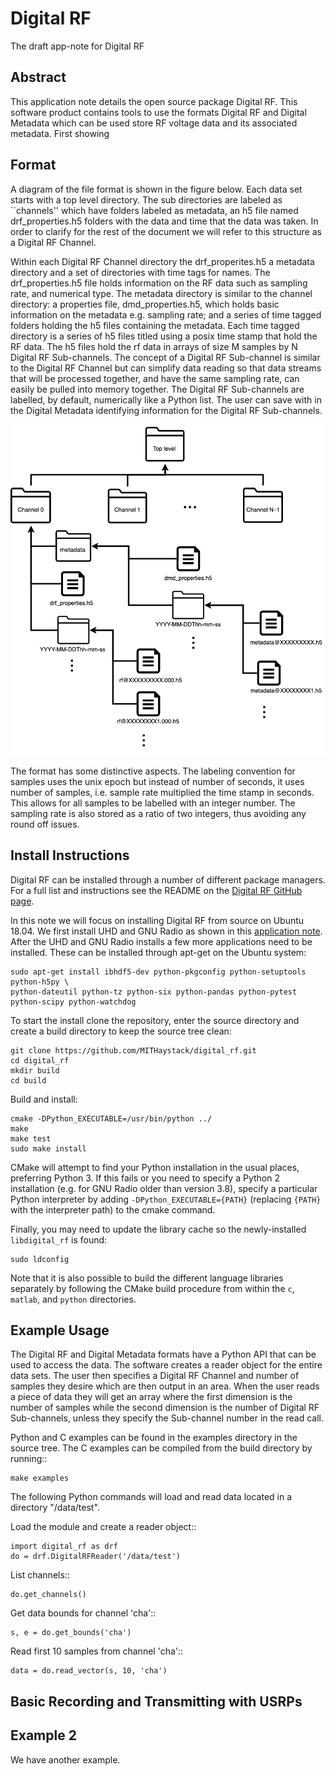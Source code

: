 # Digital RF
The draft app-note for Digital RF


## Abstract

This application note details the open source package Digital RF. This software product contains tools to use the formats Digital RF and Digital Metadata which can be used store RF voltage data and its associated metadata. First showing 

## Format
A diagram of the file format is shown in the figure below. Each data set starts with a top level directory. The sub directories are labeled as ``channels'' which have folders labeled as metadata, an h5 file named drf\_properties.h5 folders with the data and time that the data was taken. In order to clarify for the rest of the document we will refer to this structure as a Digital RF Channel. 

Within each Digital RF Channel directory the drf\_properites.h5 a metadata directory and a set of directories with time tags for names. The drf\_properties.h5 file holds information on the RF data such as sampling rate, and numerical type. The metadata directory is similar to the channel directory: a properties file, dmd\_properties.h5, which holds basic information on the metadata e.g. sampling rate; and a series of time tagged folders holding the h5 files containing the metadata. Each time tagged directory is a series of h5 files titled using a posix time stamp that hold the RF data. The h5 files hold the rf data in arrays of size M samples by N Digital RF Sub-channels. The concept of a Digital RF Sub-channel is similar to the Digital RF Channel but can simplify data reading so that data streams that will be processed together, and have the same sampling rate, can easily be pulled into memory together. The Digital RF Sub-channels are labelled, by default, numerically like a Python list. The user can save with in the Digital Metadata identifying information for the Digital RF Sub-channels.

![DRF File Diagram](images/drfdiagram.png)

The format has some distinctive aspects. The labeling convention for samples uses the unix epoch but instead of number of seconds, it uses number of samples, i.e. sample rate multiplied the time stamp in seconds. This allows for all samples to be labelled with an integer number. The sampling rate is also stored as a ratio of two integers, thus avoiding any round off issues. 


## Install Instructions

Digital RF can be installed through a number of different package managers. For a full list and instructions see the README on the [Digital RF GitHub page](https://github.com/MITHaystack/digital_rf). 

In this note we will focus on installing Digital RF from source on Ubuntu 18.04. We first install UHD and GNU Radio as shown in this [application note](https://kb.ettus.com/Building_and_Installing_the_USRP_Open-Source_Toolchain_(UHD_and_GNU_Radio)_on_Linux). After the UHD and GNU Radio installs a few more applications need to be installed. These can be installed through apt-get on the Ubuntu system:

	sudo apt-get install ibhdf5-dev python-pkgconfig python-setuptools python-h5py \
	python-dateutil python-tz python-six python-pandas python-pytest python-scipy python-watchdog 

To start the install clone the repository, enter the source directory and create a build directory to keep the source tree clean:

    git clone https://github.com/MITHaystack/digital_rf.git
    cd digital_rf
    mkdir build
    cd build

Build and install:

    cmake -DPython_EXECUTABLE=/usr/bin/python ../
    make
    make test
    sudo make install

CMake will attempt to find your Python installation in the usual places, preferring Python 3. If this fails or you need to specify a Python 2 installation (e.g. for GNU Radio older than version 3.8), specify a particular Python interpreter by adding ``-DPython_EXECUTABLE={PATH}`` (replacing ``{PATH}`` with the interpreter path) to the cmake command.

Finally, you may need to update the library cache so the newly-installed ``libdigital_rf`` is found:

    sudo ldconfig

Note that it is also possible to build the different language libraries separately by following the CMake build procedure from within the `c`, `matlab`, and `python` directories.

## Example Usage

The Digital RF and Digital Metadata formats have a Python API that can be used to access the data. The software creates a reader object for the entire data sets. The user then specifies a Digital RF Channel and number of samples they desire which are then output in an area. When the user reads a piece of data they will get an array where the first dimension is the number of samples while the second dimension is the number of Digital RF Sub-channels, unless they specify the Sub-channel number in the read call.

Python and C examples can be found in the examples directory in the source tree. The C examples can be compiled from the build directory by running::

    make examples


The following Python commands will load and read data located in a directory "/data/test".

Load the module and create a reader object::

    import digital_rf as drf
    do = drf.DigitalRFReader('/data/test')

List channels::

    do.get_channels()

Get data bounds for channel 'cha'::

    s, e = do.get_bounds('cha')

Read first 10 samples from channel 'cha'::

    data = do.read_vector(s, 10, 'cha')


## Basic Recording and Transmitting with USRPs


## Example 2

We have another example.
